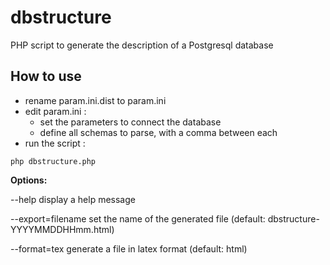 # dbstructure
PHP script to generate the description of a Postgresql database

## How to use

* rename param.ini.dist to param.ini
* edit param.ini :
    * set the parameters to connect the database
    * define all schemas to parse, with a comma between each
* run the script :

```php dbstructure.php```

__Options:__ 

--help  display a help message

--export=filename set the name of the generated file (default: dbstructure-YYYYMMDDHHmm.html)

--format=tex generate a file in latex format (default: html)
